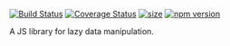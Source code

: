 [![Build Status](https://travis-ci.org/jmcriffey/lax.svg?branch=master)](https://travis-ci.org/jmcriffey/lax)
[![Coverage Status](https://coveralls.io/repos/jmcriffey/lax/badge.svg?branch=master)](https://coveralls.io/r/jmcriffey/lax?branch=master)
[![size](https://reposs.herokuapp.com/?path=jmcriffey/lax)]()
[![npm version](https://badge.fury.io/js/lax.svg)](http://badge.fury.io/js/lax)

A JS library for lazy data manipulation.
